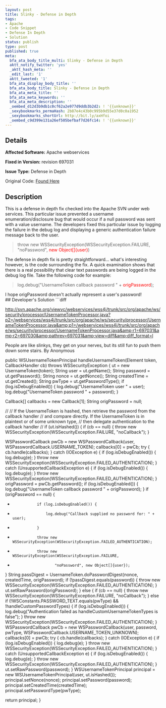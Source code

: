 ```yaml
---
layout: post
title: Slinky - Defense in Depth
tags:
- Apache
- Code Snippet
- Defense In Depth
- Solution
status: publish
type: post
published: true
meta:
  bfa_ata_body_title_multi: Slinky - Defense in Depth
  aktt_notify_twitter: 'yes'
  _aktt_hash_meta: ''
  _edit_last: '1'
  aktt_tweeted: '1'
  bfa_ata_display_body_title: ''
  bfa_ata_body_title: Slinky - Defense in Depth
  bfa_ata_meta_title: ''
  bfa_ata_meta_keywords: ''
  bfa_ata_meta_description: ''
  _oembed_d12d3b9db1c0cf62a2e977d9ddb3b2d2: ! '{{unknown}}'
  _sexybookmarks_permaHash: 2b87e4c43b0c995b9d55e37d0c0a1952
  _sexybookmarks_shortUrl: http://bit.ly/axHfoi
  _oembed_c9d399e131a26ef505befbaf7d26fc14: ! '{{unknown}}'
---
```

## Details
__Affected Software:__ Apache webservices

__Fixed in Version:__  revision 697031

__Issue Type:__ Defense in Depth

Original Code: <a title="Slinky" href="http://spotthevuln.com/2010/03/slinky/" target="_blank">Found Here</a>
## Description
<div>

This is a defense in depth fix checked into the Apache SVN under web services. This particular issue prevented a username enumeration/disclosure bug that would occur if a null password was sent with a value username. The developers fixed this particular issue by logging the failure in the debug log and displaying a generic authentication failure message back to the user.
<blockquote>throw new WSSecurityException(WSSecurityException.FAILURE,
"noPassword", <span style="color: #ff0000;">new Object[]{user}</span>)</blockquote>
The defense in depth fix is pretty straightforward... what's interesting however, is the code surrounding the fix. A quick examination shows that there is a real possibility that clear text passwords are being logged in the debug log file. Take the following code for example:
<blockquote>log.debug("UsernameToken callback password " + <span style="color: #ff0000;">origPassword</span>);</blockquote>
I hope origPassword doesn't actually represent a user's password!

</div>
## Developer's Solution
```diff

http://svn.apache.org/viewvc/webservices/wss4j/trunk/src/org/apache/ws/security/processor/UsernameTokenProcessor.java?p2=/webservices/wss4j/trunk/src/org/apache/ws/security/processor/UsernameTokenProcessor.java&amp;p1=/webservices/wss4j/trunk/src/org/apache/ws/security/processor/UsernameTokenProcessor.java&amp;r1=697031&amp;r2=697030&amp;pathrev=697031&amp;view=diff&amp;diff_format=l

People are like slinkys, they get on your nerves, but its still fun to push them down some stairs.
By Anonymous

public WSUsernameTokenPrincipal handleUsernameToken(Element token, CallbackHandler cb)
throws WSSecurityException {
ut = new UsernameToken(token);
String user = ut.getName();
String password = ut.getPassword();
String nonce = ut.getNonce();
String createdTime = ut.getCreated();
String pwType = ut.getPasswordType();
if (log.isDebugEnabled()) {
log.debug("UsernameToken user " + user);
log.debug("UsernameToken password " + password);
}

Callback[] callbacks = new Callback[1];
String origPassword = null;

//
// If the UsernameToken is hashed, then retrieve the password from the callback handler
// and compare directly. If the UsernameToken is in plaintext or of some unknown type,
// then delegate authentication to the callback handler
//
if (ut.isHashed()) {
if (cb == null) {
throw new WSSecurityException(WSSecurityException.FAILURE, "noCallback");
}

WSPasswordCallback pwCb = new WSPasswordCallback(user, WSPasswordCallback.USERNAME_TOKEN);
callbacks[0] = pwCb;
try {
cb.handle(callbacks);
} catch (IOException e) {
if (log.isDebugEnabled()) {
log.debug(e);
}
throw new WSSecurityException(WSSecurityException.FAILED_AUTHENTICATION);
} catch (UnsupportedCallbackException e) {
if (log.isDebugEnabled()) {
log.debug(e);
}
throw new WSSecurityException(WSSecurityException.FAILED_AUTHENTICATION);
}
origPassword = pwCb.getPassword();
if (log.isDebugEnabled()) {
log.debug("UsernameToken callback password " + origPassword);
}
if (origPassword == null) {
+                if (log.isDebugEnabled()) {
+                    log.debug("Callback supplied no password for: " + user);
+                }
+                throw new WSSecurityException(WSSecurityException.FAILED_AUTHENTICATION);

-                throw new WSSecurityException(WSSecurityException.FAILURE,
-                        "noPassword", new Object[]{user});
}
String passDigest = UsernameToken.doPasswordDigest(nonce, createdTime, origPassword);
if (!passDigest.equals(password)) {
throw new WSSecurityException(WSSecurityException.FAILED_AUTHENTICATION);
}
ut.setRawPassword(origPassword);
} else {
if (cb == null) {
throw new WSSecurityException(WSSecurityException.FAILURE, "noCallback");
} else if (!WSConstants.PASSWORD_TEXT.equals(pwType) &amp;&amp; !handleCustomPasswordTypes) {
if (log.isDebugEnabled()) {
log.debug("Authentication failed as handleCustomUsernameTokenTypes is false");
}
throw new WSSecurityException(WSSecurityException.FAILED_AUTHENTICATION);
}
WSPasswordCallback pwCb = new WSPasswordCallback(user, password,
pwType, WSPasswordCallback.USERNAME_TOKEN_UNKNOWN);
callbacks[0] = pwCb;
try {
cb.handle(callbacks);
} catch (IOException e) {
if (log.isDebugEnabled()) {
log.debug(e);
}
throw new WSSecurityException(WSSecurityException.FAILED_AUTHENTICATION);
} catch (UnsupportedCallbackException e) {
if (log.isDebugEnabled()) {
log.debug(e);
}
throw new WSSecurityException(WSSecurityException.FAILED_AUTHENTICATION);
}
ut.setRawPassword(password);
}
WSUsernameTokenPrincipal principal = new WSUsernameTokenPrincipal(user, ut.isHashed());
principal.setNonce(nonce);
principal.setPassword(password);
principal.setCreatedTime(createdTime);
principal.setPasswordType(pwType);

return principal;
}

```
